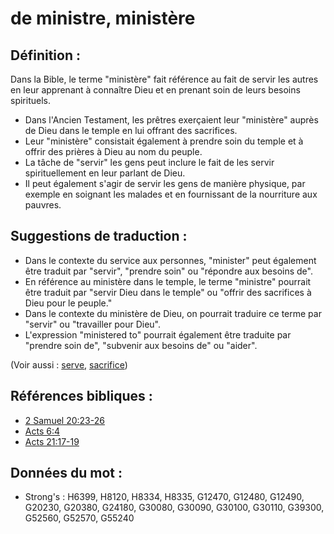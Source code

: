 # de ministre, ministère

## Définition :

Dans la Bible, le terme "ministère" fait référence au fait de servir les autres en leur apprenant à connaître Dieu et en prenant soin de leurs besoins spirituels.

* Dans l'Ancien Testament, les prêtres exerçaient leur "ministère" auprès de Dieu dans le temple en lui offrant des sacrifices.
* Leur "ministère" consistait également à prendre soin du temple et à offrir des prières à Dieu au nom du peuple.
* La tâche de "servir" les gens peut inclure le fait de les servir spirituellement en leur parlant de Dieu.
* Il peut également s'agir de servir les gens de manière physique, par exemple en soignant les malades et en fournissant de la nourriture aux pauvres.

## Suggestions de traduction :

* Dans le contexte du service aux personnes, "minister" peut également être traduit par "servir", "prendre soin" ou "répondre aux besoins de".
* En référence au ministère dans le temple, le terme "ministre" pourrait être traduit par "servir Dieu dans le temple" ou "offrir des sacrifices à Dieu pour le peuple."
* Dans le contexte du ministère de Dieu, on pourrait traduire ce terme par "servir" ou "travailler pour Dieu".
* L'expression "ministered to" pourrait également être traduite par "prendre soin de", "subvenir aux besoins de" ou "aider".

(Voir aussi : [serve](../other/servant.md), [sacrifice](../other/sacrifice.md))

## Références bibliques :

* [2 Samuel 20:23-26](rc://en/tn/help/2sa/20/23)
* [Acts 6:4](rc://en/tn/help/act/06/04)
* [Acts 21:17-19](rc://en/tn/help/act/21/17)

## Données du mot :

* Strong's : H6399, H8120, H8334, H8335, G12470, G12480, G12490, G20230, G20380, G24180, G30080, G30090, G30100, G30110, G39300, G52560, G52570, G55240
